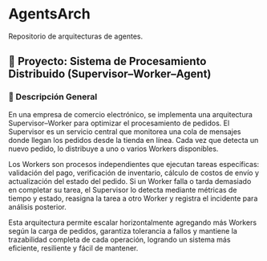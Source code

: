 # AgentsArch

Repositorio de arquitecturas de agentes.

## 🧩 Proyecto: Sistema de Procesamiento Distribuido (Supervisor–Worker–Agent)

### 📖 Descripción General

En una empresa de comercio electrónico, se implementa una arquitectura Supervisor–Worker para optimizar el procesamiento de pedidos. El Supervisor es un servicio central que monitorea una cola de mensajes donde llegan los pedidos desde la tienda en línea. Cada vez que detecta un nuevo pedido, lo distribuye a uno o varios Workers disponibles.

Los Workers son procesos independientes que ejecutan tareas específicas: validación del pago, verificación de inventario, cálculo de costos de envío y actualización del estado del pedido. Si un Worker falla o tarda demasiado en completar su tarea, el Supervisor lo detecta mediante métricas de tiempo y estado, reasigna la tarea a otro Worker y registra el incidente para análisis posterior.

Esta arquitectura permite escalar horizontalmente agregando más Workers según la carga de pedidos, garantiza tolerancia a fallos y mantiene la trazabilidad completa de cada operación, logrando un sistema más eficiente, resiliente y fácil de mantener.
